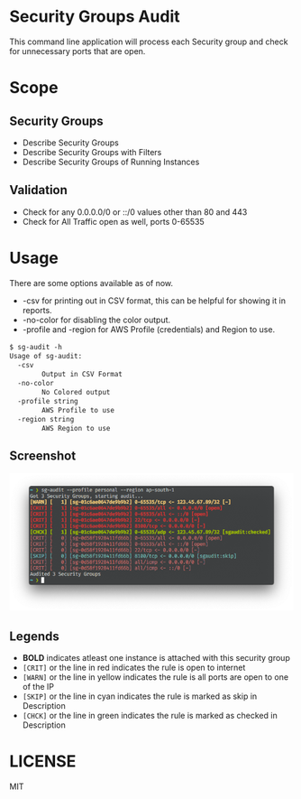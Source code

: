 # Security Groups Audit

This command line application will process each Security group and check for
unnecessary ports that are open.

# Scope

## Security Groups
* Describe Security Groups
* Describe Security Groups with Filters
* Describe Security Groups of Running Instances

## Validation
* Check for any 0.0.0.0/0 or ::/0 values other than 80 and 443
* Check for All Traffic open as well, ports 0-65535

# Usage

There are some options available as of now.

* -csv for printing out in CSV format, this can be helpful for showing it in
reports.
* -no-color for disabling the color output.
* -profile and -region for AWS Profile (credentials) and Region to use.

```
$ sg-audit -h
Usage of sg-audit:
  -csv
        Output in CSV Format
  -no-color
        No Colored output
  -profile string
        AWS Profile to use
  -region string
        AWS Region to use
```

## Screenshot

![screenshot](docs/screenshot.png)

## Legends

* **BOLD** indicates atleast one instance is attached with this security group
* `[CRIT]` or the line in red indicates the rule is open to internet
* `[WARN]` or the line in yellow indicates the rule is all ports are open to one of the IP
* `[SKIP]` or the line in cyan indicates the rule is marked as skip in Description
* `[CHCK]` or the line in green indicates the rule is marked as checked in Description

# LICENSE
MIT
